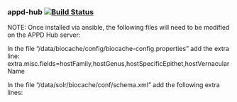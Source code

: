 ### appd-hub   [![Build Status](https://travis-ci.org/AtlasOfLivingAustralia/appd-hub.svg?branch=master)](https://travis-ci.org/AtlasOfLivingAustralia/appd-hub)

NOTE: Once installed via ansible, the following files will need to be modified on the APPD Hub server:

In the file “/data/biocache/config/biocache-config.properties” add the extra line:
   extra.misc.fields=hostFamily,hostGenus,hostSpecificEpithet,hostVernacularName

In the file “/data/solr/biocache/conf/schema.xml”  add the following extra lines:

   <field name="hostFamily" type="string" indexed="true" stored="true" multiValued="false"/>
   <field name="hostGenus" type="string" indexed="true" stored="true" multiValued="false"/>
   <field name="hostSpecificEpithet" type="string" indexed="true" stored="true" multiValued="false" />
   <field name="hostVernacularName" type="string" indexed="true" stored="true" multiValued="false" />

